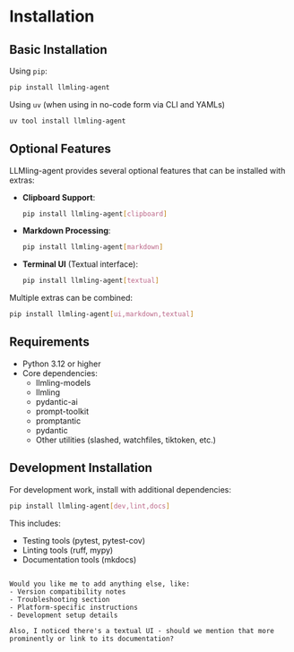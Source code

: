 # Installation

## Basic Installation

Using `pip`:
```bash
pip install llmling-agent
```

Using `uv` (when using in no-code form via CLI and YAMLs)
```bash
uv tool install llmling-agent
```

## Optional Features

LLMling-agent provides several optional features that can be installed with extras:


- **Clipboard Support**:
  ```bash
  pip install llmling-agent[clipboard]
  ```

- **Markdown Processing**:
  ```bash
  pip install llmling-agent[markdown]
  ```

- **Terminal UI** (Textual interface):
  ```bash
  pip install llmling-agent[textual]
  ```

Multiple extras can be combined:
```bash
pip install llmling-agent[ui,markdown,textual]
```

## Requirements

- Python 3.12 or higher
- Core dependencies:
  - llmling-models
  - llmling
  - pydantic-ai
  - prompt-toolkit
  - promptantic
  - pydantic
  - Other utilities (slashed, watchfiles, tiktoken, etc.)

## Development Installation

For development work, install with additional dependencies:
```bash
pip install llmling-agent[dev,lint,docs]
```

This includes:
- Testing tools (pytest, pytest-cov)
- Linting tools (ruff, mypy)
- Documentation tools (mkdocs)
```

Would you like me to add anything else, like:
- Version compatibility notes
- Troubleshooting section
- Platform-specific instructions
- Development setup details

Also, I noticed there's a textual UI - should we mention that more prominently or link to its documentation?
